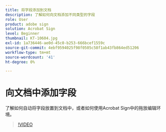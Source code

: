 ```yaml
---
title: 将字段添加到文档
description: 了解如何向文档添加不同类型的字段
role: User
product: adobe sign
solution: Acrobat Sign
level: Beginner
thumbnail: KT-10604.jpg
exl-id: 1a736446-ae0d-45c0-b253-666bcef1559c
source-git-commit: 4ebf9594025f98f0505c58f1ab43fb864ed51206
workflow-type: tm+mt
source-wordcount: '41'
ht-degree: 0%

---
```


# 向文档中添加字段

了解如何自动将字段放置到文档中，或者如何使用Acrobat Sign中的拖放编辑环境。

>[!VIDEO](https://video.tv.adobe.com/v/346620?quality=12&learn=on&hidetitle=true)
